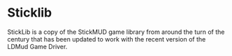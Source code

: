 # Sticklib
StickLib is a copy of the StickMUD game library from around the turn of the century that has been updated to work with the recent version of the LDMud Game Driver.
